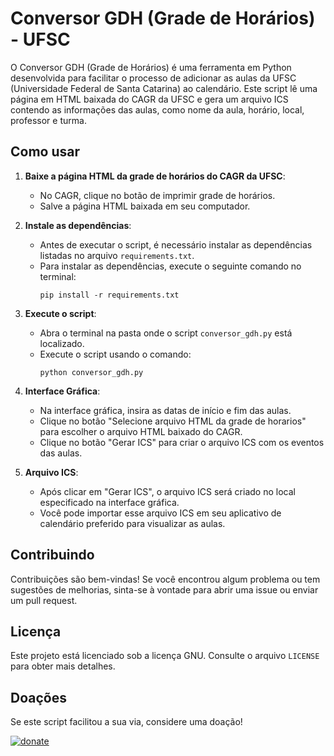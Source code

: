 # Conversor GDH (Grade de Horários) - UFSC

O Conversor GDH (Grade de Horários) é uma ferramenta em Python desenvolvida para facilitar o processo de adicionar as aulas da UFSC (Universidade Federal de Santa Catarina) ao calendário. Este script lê uma página em HTML baixada do CAGR da UFSC e gera um arquivo ICS contendo as informações das aulas, como nome da aula, horário, local, professor e turma.

## Como usar

1. **Baixe a página HTML da grade de horários do CAGR da UFSC**:
   - No CAGR, clique no botão de imprimir grade de horários.
   - Salve a página HTML baixada em seu computador.

2. **Instale as dependências**:
   - Antes de executar o script, é necessário instalar as dependências listadas no arquivo `requirements.txt`.
   - Para instalar as dependências, execute o seguinte comando no terminal:
     ```
     pip install -r requirements.txt
     ```

3. **Execute o script**:
   - Abra o terminal na pasta onde o script `conversor_gdh.py` está localizado.
   - Execute o script usando o comando:
     ```
     python conversor_gdh.py
     ```

4. **Interface Gráfica**:
   - Na interface gráfica, insira as datas de início e fim das aulas.
   - Clique no botão "Selecione arquivo HTML da grade de horarios" para escolher o arquivo HTML baixado do CAGR.
   - Clique no botão "Gerar ICS" para criar o arquivo ICS com os eventos das aulas.

5. **Arquivo ICS**:
   - Após clicar em "Gerar ICS", o arquivo ICS será criado no local especificado na interface gráfica.
   - Você pode importar esse arquivo ICS em seu aplicativo de calendário preferido para visualizar as aulas.

## Contribuindo

Contribuições são bem-vindas! Se você encontrou algum problema ou tem sugestões de melhorias, sinta-se à vontade para abrir uma issue ou enviar um pull request.

## Licença

Este projeto está licenciado sob a licença GNU. Consulte o arquivo `LICENSE` para obter mais detalhes.

## Doações

Se este script facilitou a sua via, considere uma doação!

[![donate](https://brianmacdonald.github.io/Ethonate/svg/eth-donate-blue.svg)](https://brianmacdonald.github.io/Ethonate/address#0xc70f35d3579e631b6a824855f898b27c13fab481)

